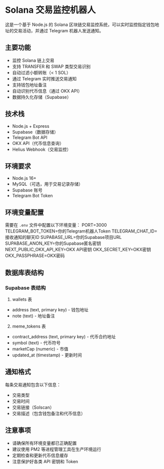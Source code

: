 # Solana 交易监控机器人

这是一个基于 Node.js 的 Solana 区块链交易监控系统，可以实时监控指定钱包地址的交易活动，并通过 Telegram 机器人发送通知。

## 主要功能

- 监控 Solana 链上交易
- 支持 TRANSFER 和 SWAP 类型交易识别
- 自动过滤小额转账（< 1 SOL）
- 通过 Telegram 实时推送交易通知
- 支持钱包地址备注
- 自动识别代币信息（通过 OKX API）
- 数据持久化存储（Supabase）

## 技术栈

- Node.js + Express
- Supabase（数据存储）
- Telegram Bot API
- OKX API（代币信息查询）
- Helius Webhook（交易监控）

## 环境要求

- Node.js 16+
- MySQL（可选，用于交易记录存储）
- Supabase 账号
- Telegram Bot Token

## 环境变量配置

需要在 `.env` 文件中配置以下环境变量：
PORT=3000
TELEGRAM_BOT_TOKEN=你的Telegram机器人Token
TELEGRAM_CHAT_ID=接收通知的聊天ID
SUPABASE_URL=你的Supabase项目URL
SUPABASE_ANON_KEY=你的Supabase匿名密钥
NEXT_PUBLIC_OKX_API_KEY=OKX API密钥
OKX_SECRET_KEY=OKX密钥
OKX_PASSPHRASE=OKX密码


## 数据库表结构

### Supabase 表结构

1. wallets 表
- address (text, primary key) - 钱包地址
- note (text) - 地址备注

2. meme_tokens 表
- contract_address (text, primary key) - 代币合约地址
- symbol (text) - 代币符号
- marketCap (numeric) - 市值
- updated_at (timestamp) - 更新时间

## 通知格式

每条交易通知包含以下信息：
- 交易类型
- 交易时间
- 交易链接（Solscan）
- 交易描述（包含钱包备注和代币信息）

## 注意事项

- 请确保所有环境变量都已正确配置
- 建议使用 PM2 等进程管理工具在生产环境运行
- 定期检查和更新代币信息缓存
- 注意保护好各类 API 密钥和 Token